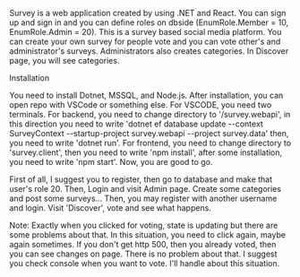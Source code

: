 Survey is a web application created by using .NET and React. You can sign up and sign in and you can define roles on dbside (EnumRole.Member = 10, EnumRole.Admin = 20).
This is a survey based social media platform. You can create your own survey for people vote and you can vote other's and administrator's surveys. Administrators also creates categories. In Discover page, you will see categories.

Installation

You need to install Dotnet, MSSQL, and Node.js. After installation, you can open repo with VSCode or something else. For VSCODE, you need two terminals. For backend, you need to change directory to '/survey.webapi', in this direction you need to write 'dotnet ef database update --context SurveyContext --startup-project survey.webapi --project survey.data' then, you need to write 'dotnet run'. For frontend, you need to change directory to 'survey.client', then you need to write 'npm install', after some installation, you need to write 'npm start'. Now, you are good to go. 

First of all, I suggest you to register, then go to database and make that user's role 20. Then, Login and visit Admin page. Create some categories and post some surveys...
Then, you may register with another username and login. Visit 'Discover', vote and see what happens. 

Note: Exactly when you clicked for voting, state is updating but there are some problems about that. In this situation, you need to click again, maybe again sometimes. If you don't get http 500, then you already voted, then you can see changes on page. There is no problem about that. I suggest you check console when you want to vote. I'll handle about this situation.
